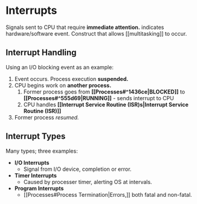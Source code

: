 # Interrupts

Signals sent to CPU that require **immediate attention.** indicates hardware/software event. Construct that allows [[multitasking]] to occur.


## Interrupt Handling

Using an I/O blocking event as an example:

1) Event occurs. Process execution **suspended.**
2) CPU begins work on **another process.**
	1) Former process goes from **[[Processes#^1436ce|BLOCKED]]** to **[[Processes#^555d69|RUNNING]]** - sends interrupt to CPU
	2) CPU handles **[[Interrupt Service Routine (ISR)s|Interrupt Service Routine (ISR)]]**
3) Former process *resumed.*

## Interrupt Types

Many types; three examples:
- **I/O Interrupts**
	- Signal from I/O device, completion or error.
- **Timer Interrupts**
	- Caused by processer timer, alerting OS at intervals.
- **Program Interrupts**
	- [[Processes#Process Termination|Errors,]] both fatal and non-fatal.